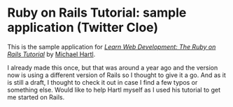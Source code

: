 # Ruby on Rails Tutorial: sample application (Twitter Cloe)

This is the sample application for
[*Learn Web Development: The Ruby on Rails
Tutorial*](http://www.railstutorial.org/)
by [Michael Hartl](http://www.michaelhartl.com/).


I already made this once, but that was around a year ago and the version now is using a different version of Rails so I thought to give it a go.  And as it is still a draft, I thought to check it out in case I find a few typos or something else.  Would like to help Hartl myself as I used his tutorial to get me started on Rails.